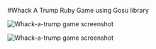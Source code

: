 #Whack A Trump
Ruby Game using Gosu library

![Whack-a-trump game screenshot](Fibiola.github.com/Whack-A-Trump/screenshot1.png)

![Whack-a-trump game screenshot](Fibiola.github.com/Whack-A-Trump/screenshot2.png)
